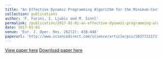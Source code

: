 ```yaml
---
title: "An Effective Dynamic Programming Algorithm for the Minimum-Cost Maximal Knapsack Packing Problem"
collection: publications
author: 'F. Furini, I. Ljubic and M. Sinnl'
permalink: /publication/2017-01-01-an-effective-dynamic-programming-algorithm-for-the-minimum-cost-maximal-knapsack-packing-problem
date: 2017-01-01
venue: 'Eur. J. Oper. Res. 262(2): 438-448'
paperurl: 'http://www.sciencedirect.com/science/article/pii/S0377221717302928'
---
```

[View paper here](http://www.sciencedirect.com/science/article/pii/S0377221717302928)
[Download paper here]({{site.url}}/docs/http://homepage.univie.ac.at/markus.sinnl/wp-content/uploads/2016/09/MCMKP-techreport.pdf)
